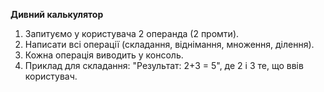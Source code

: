 **Дивний калькулятор**

1. Запитуємо у користувача 2 операнда (2 промти).
2. Написати всі операції (складання, віднімання, множення, ділення).
3. Кожна операція виводить у консоль.
4. Приклад для складання: "Результат: 2+3 = 5", де 2 і 3 те, що ввів користувач.